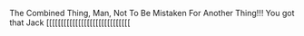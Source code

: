The Combined Thing, Man, Not To Be Mistaken For Another Thing!!! You got that Jack [[[[[[[[[[[[[[[[[[[[[[[[[[[[[
